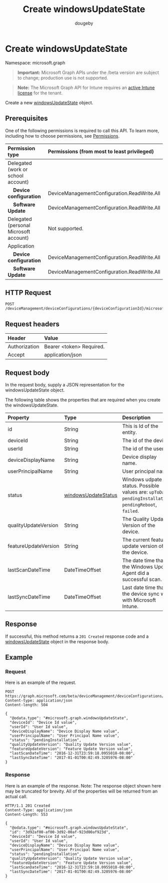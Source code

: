 ﻿---
title: "Create windowsUpdateState"
description: "Create a new windowsUpdateState object."
author: "dougeby"
localization_priority: Normal
ms.prod: "intune"
doc_type: apiPageType
---

# Create windowsUpdateState

Namespace: microsoft.graph

> **Important:** Microsoft Graph APIs under the /beta version are subject to change; production use is not supported.

> **Note:** The Microsoft Graph API for Intune requires an [active Intune license](https://go.microsoft.com/fwlink/?linkid=839381) for the tenant.

Create a new [windowsUpdateState](../resources/intune-shared-windowsupdatestate.md) object.

## Prerequisites

One of the following permissions is required to call this API. To learn more, including how to choose permissions, see [Permissions](/graph/permissions-reference).

| Permission type                        | Permissions (from most to least privileged) |
| :------------------------------------- | :------------------------------------------ |
| Delegated (work or school account)     |                                             |
| &nbsp; &nbsp; **Device configuration** | DeviceManagementConfiguration.ReadWrite.All |
| &nbsp; &nbsp; **Software Update**      | DeviceManagementConfiguration.ReadWrite.All |
| Delegated (personal Microsoft account) | Not supported.                              |
| Application                            |                                             |
| &nbsp; &nbsp; **Device configuration** | DeviceManagementConfiguration.ReadWrite.All |
| &nbsp; &nbsp; **Software Update**      | DeviceManagementConfiguration.ReadWrite.All |

## HTTP Request

<!-- {
  "blockType": "ignored"
}
-->

```http
POST /deviceManagement/deviceConfigurations/{deviceConfigurationId}/microsoft.graph.windowsUpdateForBusinessConfiguration/deviceUpdateStates
```

## Request headers

| Header        | Value                          |
| :------------ | :----------------------------- |
| Authorization | Bearer &lt;token&gt; Required. |
| Accept        | application/json               |

## Request body

In the request body, supply a JSON representation for the windowsUpdateState object.

The following table shows the properties that are required when you create the windowsUpdateState.

| Property             | Type                                                                     | Description                                                                                               |
| :------------------- | :----------------------------------------------------------------------- | :-------------------------------------------------------------------------------------------------------- |
| id                   | String                                                                   | This is Id of the entity.                                                                                 |
| deviceId             | String                                                                   | The id of the device.                                                                                     |
| userId               | String                                                                   | The id of the user.                                                                                       |
| deviceDisplayName    | String                                                                   | Device display name.                                                                                      |
| userPrincipalName    | String                                                                   | User principal name.                                                                                      |
| status               | [windowsUpdateStatus](../resources/intune-shared-windowsupdatestatus.md) | Windows udpate status. Possible values are: `upToDate`, `pendingInstallation`, `pendingReboot`, `failed`. |
| qualityUpdateVersion | String                                                                   | The Quality Update Version of the device.                                                                 |
| featureUpdateVersion | String                                                                   | The current feature update version of the device.                                                         |
| lastScanDateTime     | DateTimeOffset                                                           | The date time that the Windows Update Agent did a successful scan.                                        |
| lastSyncDateTime     | DateTimeOffset                                                           | Last date time that the device sync with with Microsoft Intune.                                           |

## Response

If successful, this method returns a `201 Created` response code and a [windowsUpdateState](../resources/intune-shared-windowsupdatestate.md) object in the response body.

## Example

### Request

Here is an example of the request.

```http
POST https://graph.microsoft.com/beta/deviceManagement/deviceConfigurations/{deviceConfigurationId}/microsoft.graph.windowsUpdateForBusinessConfiguration/deviceUpdateStates
Content-type: application/json
Content-length: 504

{
  "@odata.type": "#microsoft.graph.windowsUpdateState",
  "deviceId": "Device Id value",
  "userId": "User Id value",
  "deviceDisplayName": "Device Display Name value",
  "userPrincipalName": "User Principal Name value",
  "status": "pendingInstallation",
  "qualityUpdateVersion": "Quality Update Version value",
  "featureUpdateVersion": "Feature Update Version value",
  "lastScanDateTime": "2016-12-31T23:59:18.0955018-08:00",
  "lastSyncDateTime": "2017-01-01T00:02:49.3205976-08:00"
}
```

### Response

Here is an example of the response. Note: The response object shown here may be truncated for brevity. All of the properties will be returned from an actual call.

```http
HTTP/1.1 201 Created
Content-Type: application/json
Content-Length: 553

{
  "@odata.type": "#microsoft.graph.windowsUpdateState",
  "id": "3d92af00-af00-3d92-00af-923d00af923d",
  "deviceId": "Device Id value",
  "userId": "User Id value",
  "deviceDisplayName": "Device Display Name value",
  "userPrincipalName": "User Principal Name value",
  "status": "pendingInstallation",
  "qualityUpdateVersion": "Quality Update Version value",
  "featureUpdateVersion": "Feature Update Version value",
  "lastScanDateTime": "2016-12-31T23:59:18.0955018-08:00",
  "lastSyncDateTime": "2017-01-01T00:02:49.3205976-08:00"
}
```
